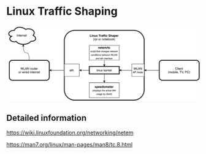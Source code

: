 # Linux Traffic Shaping
![LTS Functional Diagram](https://github.com/buzzdev/linux_traffic_shaping/blob/master/lts_diagram.png)

## Detailed information
https://wiki.linuxfoundation.org/networking/netem

https://man7.org/linux/man-pages/man8/tc.8.html
